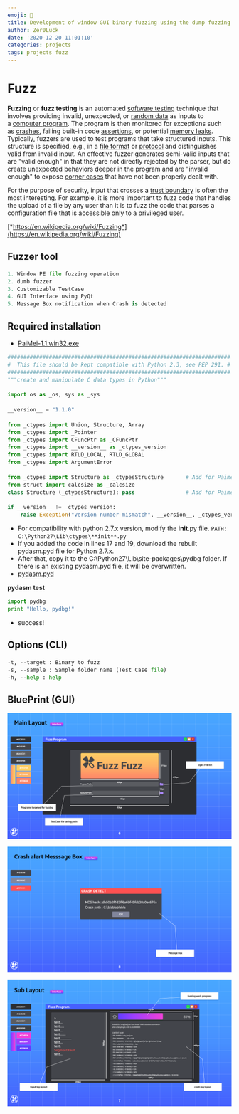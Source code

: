 ```yaml
---
emoji: 🔎
title: Development of window GUI binary fuzzing using the dump fuzzing theory.
author: Zer0Luck
date: '2020-12-20 11:01:10'
categories: projects
tags: projects fuzz
---
```


# Fuzz

**Fuzzing** or **fuzz testing** is an automated [software testing](https://en.wikipedia.org/wiki/Software_testing) technique that involves providing invalid, unexpected, or [random data](https://en.wikipedia.org/wiki/Random_data) as inputs to a [computer program](https://en.wikipedia.org/wiki/Computer_program). The program is then monitored for exceptions such as [crashes](https://en.wikipedia.org/wiki/Crash_(computing)), failing built-in code [assertions](https://en.wikipedia.org/wiki/Assertion_(software_development)), or potential [memory leaks](https://en.wikipedia.org/wiki/Memory_leak). Typically, fuzzers are used to test programs that take structured inputs. This structure is specified, e.g., in a [file format](https://en.wikipedia.org/wiki/File_format) or [protocol](https://en.wikipedia.org/wiki/Communications_protocol) and distinguishes valid from invalid input. An effective fuzzer generates semi-valid inputs that are "valid enough" in that they are not directly rejected by the parser, but do create unexpected behaviors deeper in the program and are "invalid enough" to expose [corner cases](https://en.wikipedia.org/wiki/Corner_case) that have not been properly dealt with.

For the purpose of security, input that crosses a [trust boundary](https://en.wikipedia.org/wiki/Trust_boundary) is often the most interesting. For example, it is more important to fuzz code that handles the upload of a file by any user than it is to fuzz the code that parses a configuration file that is accessible only to a privileged user.

[*https://en.wikipedia.org/wiki/Fuzzing*](https://en.wikipedia.org/wiki/Fuzzing)

## Fuzzer tool

```python
1. Window PE file fuzzing operation
2. dumb fuzzer
3. Customizable TestCase
4. GUI Interface using PyQt
5. Message Box notification when Crash is detected
```

## Required installation

- [PaiMei-1.1.win32.exe](https://vallhalla-edition.tistory.com/attachment/cfile23.uf@9959693E5C98A9A80FBC86.exe)

```python
######################################################################
#  This file should be kept compatible with Python 2.3, see PEP 291. #
######################################################################
"""create and manipulate C data types in Python"""

import os as _os, sys as _sys

__version__ = "1.1.0"

from _ctypes import Union, Structure, Array
from _ctypes import _Pointer
from _ctypes import CFuncPtr as _CFuncPtr
from _ctypes import __version__ as _ctypes_version
from _ctypes import RTLD_LOCAL, RTLD_GLOBAL
from _ctypes import ArgumentError

from _ctypes import Structure as _ctypesStructure       # Add for Paimei
from struct import calcsize as _calcsize
class Structure (_ctypesStructure): pass                # Add for Paimei

if __version__ != _ctypes_version:
    raise Exception("Version number mismatch", __version__, _ctypes_version)
```

- For compatibility with python 2.7.x version, modify the **init**.py file.
`PATH: C:\Python27\Lib\ctypes\**init**.py`
- If you added the code in lines 17 and 19, download the rebuilt pydasm.pyd file for Python 2.7.x.
- After that, copy it to the C:\Python27\Lib\site-packages\pydbg folder.
If there is an existing pydasm.pyd file, it will be overwritten.
- [pydasm.pyd](https://vallhalla-edition.tistory.com/attachment/cfile27.uf@99B4814F5C98AB6A29F4DB.pyd)

**pydasm test**

```python
import pydbg
print "Hello, pydbg!"
```

- success!

## Options (CLI)

```python
-t, --target : Binary to fuzz
-s, --sample : Sample folder name (Test Case file)
-h, --help : help
```

## BluePrint (GUI)

![./Bl-8.png](./Bl-8.png)

![./Bl-10.png](./Bl-10.png)

![./Bl-9.png](./Bl-9.png)


```toc
```